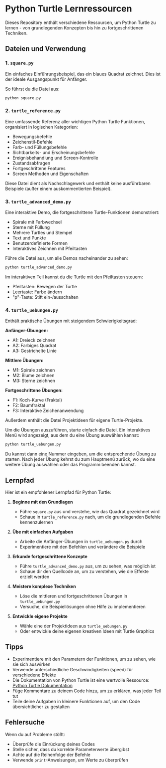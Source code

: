# Python Turtle Lernressourcen

Dieses Repository enthält verschiedene Ressourcen, um Python Turtle zu lernen - von grundlegenden Konzepten bis hin zu fortgeschrittenen Techniken.

## Dateien und Verwendung

### 1. `square.py`
Ein einfaches Einführungsbeispiel, das ein blaues Quadrat zeichnet. Dies ist der ideale Ausgangspunkt für Anfänger.

So führst du die Datei aus:
```bash
python square.py
```

### 2. `turtle_reference.py`
Eine umfassende Referenz aller wichtigen Python Turtle Funktionen, organisiert in logischen Kategorien:
- Bewegungsbefehle
- Zeichenstil-Befehle
- Farb- und Füllungsbefehle
- Sichtbarkeits- und Erscheinungsbefehle
- Ereignisbehandlung und Screen-Kontrolle
- Zustandsabfragen
- Fortgeschrittene Features
- Screen Methoden und Eigenschaften

Diese Datei dient als Nachschlagewerk und enthält keine ausführbaren Beispiele (außer einem auskommentierten Beispiel).

### 3. `turtle_advanced_demo.py`
Eine interaktive Demo, die fortgeschrittene Turtle-Funktionen demonstriert:
- Spirale mit Farbwechsel
- Sterne mit Füllung
- Mehrere Turtles und Stempel
- Text und Punkte
- Benutzerdefinierte Formen
- Interaktives Zeichnen mit Pfeiltasten

Führe die Datei aus, um alle Demos nacheinander zu sehen:
```bash
python turtle_advanced_demo.py
```

Im interaktiven Teil kannst du die Turtle mit den Pfeiltasten steuern:
- Pfeiltasten: Bewegen der Turtle
- Leertaste: Farbe ändern
- "p"-Taste: Stift ein-/ausschalten

### 4. `turtle_uebungen.py`
Enthält praktische Übungen mit steigendem Schwierigkeitsgrad:

**Anfänger-Übungen:**
- A1: Dreieck zeichnen
- A2: Farbiges Quadrat
- A3: Gestrichelte Linie

**Mittlere Übungen:**
- M1: Spirale zeichnen
- M2: Blume zeichnen
- M3: Sterne zeichnen

**Fortgeschrittene Übungen:**
- F1: Koch-Kurve (Fraktal)
- F2: Baumfraktal
- F3: Interaktive Zeichenanwendung

Außerdem enthält die Datei Projektideen für eigene Turtle-Projekte.

Um die Übungen auszuführen, starte einfach die Datei. Ein interaktives Menü wird angezeigt, aus dem du eine Übung auswählen kannst:
```bash
python turtle_uebungen.py
```

Du kannst dann eine Nummer eingeben, um die entsprechende Übung zu starten. Nach jeder Übung kehrst du zum Hauptmenü zurück, wo du eine weitere Übung auswählen oder das Programm beenden kannst.

## Lernpfad

Hier ist ein empfohlener Lernpfad für Python Turtle:

1. **Beginne mit den Grundlagen**
   - Führe `square.py` aus und verstehe, wie das Quadrat gezeichnet wird
   - Schaue in `turtle_reference.py` nach, um die grundlegenden Befehle kennenzulernen

2. **Übe mit einfachen Aufgaben**
   - Arbeite die Anfänger-Übungen in `turtle_uebungen.py` durch
   - Experimentiere mit den Befehlen und verändere die Beispiele

3. **Erkunde fortgeschrittene Konzepte**
   - Führe `turtle_advanced_demo.py` aus, um zu sehen, was möglich ist
   - Schaue dir den Quellcode an, um zu verstehen, wie die Effekte erzielt werden

4. **Meistere komplexe Techniken**
   - Löse die mittleren und fortgeschrittenen Übungen in `turtle_uebungen.py`
   - Versuche, die Beispiellösungen ohne Hilfe zu implementieren

5. **Entwickle eigene Projekte**
   - Wähle eine der Projektideen aus `turtle_uebungen.py`
   - Oder entwickle deine eigenen kreativen Ideen mit Turtle Graphics

## Tipps

- Experimentiere mit den Parametern der Funktionen, um zu sehen, wie sie sich auswirken
- Verwende unterschiedliche Geschwindigkeiten (speed) für verschiedene Effekte
- Die Dokumentation von Python Turtle ist eine wertvolle Ressource: [Python Turtle Dokumentation](https://docs.python.org/3/library/turtle.html)
- Füge Kommentare zu deinem Code hinzu, um zu erklären, was jeder Teil tut
- Teile deine Aufgaben in kleinere Funktionen auf, um den Code übersichtlicher zu gestalten

## Fehlersuche

Wenn du auf Probleme stößt:
- Überprüfe die Einrückung deines Codes
- Stelle sicher, dass du korrekte Parameterwerte übergibst
- Achte auf die Reihenfolge der Befehle
- Verwende `print`-Anweisungen, um Werte zu überprüfen